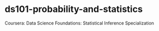 # ds101-probability-and-statistics
Coursera: Data Science Foundations: Statistical Inference Specialization
